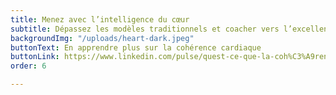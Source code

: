 ```yaml
---
title: Menez avec l’intelligence du cœur
subtitle: Dépassez les modèles traditionnels et coacher vers l’excellence
backgroundImg: "/uploads/heart-dark.jpeg"
buttonText: En apprendre plus sur la cohérence cardiaque
buttonLink: https://www.linkedin.com/pulse/quest-ce-que-la-coh%C3%A9rence-cardiaque-nancy-bilodeau-mba/
order: 6

---
```

